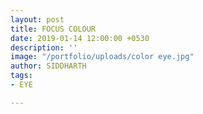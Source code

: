 ```yaml
---
layout: post
title: FOCUS COLOUR
date: 2019-01-14 12:00:00 +0530
description: ''
image: "/portfolio/uploads/color eye.jpg"
author: SIDDHARTH
tags:
- EYE

---
```

